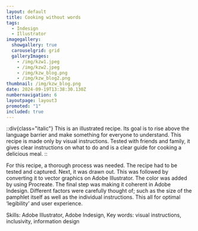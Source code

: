 ```yaml
---
layout: default
title: Cooking without words
tags:
  - Indesign
  - Illustrator
imagegallery:
  showgallery: true
  carouselgrid: grid
  galleryImages:
    - /img/kzw1.jpeg
    - /img/kzw2.jpeg
    - /img/kzw_blog.png 
    - /img/kzw_blog2.png
thumbnail: /img/kzw_blog.png
date: 2024-09-19T13:38:30.130Z
numbernavigation: 6
layoutpage: layout3
promoted: "1"
included: true
---
```

::div{class="italic"}
This is an illustrated recipe. Its goal is to rise above the language barrier and make something for everyone to understand. This recipe is made only by visual instructions. Tested with friends and family, it gives clear instructions on what to do and is a clear guide for cooking a delicious meal.
::

For this recipe, a thorough process was needed. The recipe had to be tested and captured. Next, it was drawn out. This was followed by converting it to vector graphics on Adobe Illustrator. The color was added by using Procreate. The final step was making it coherent in Adobe Indesign. Different factors were carefully thought of; such as the size of the pamphlet itself as well as the individual instructions. This all for optimal ‘legibility’ and user experience. 

Skills: Adobe Illustrator, Adobe Indesign, 
Key words: visual instructions, inclusivity, information design

